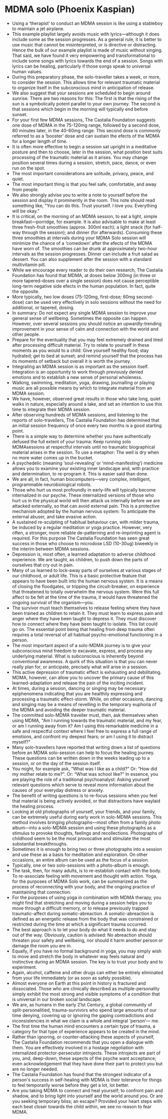 # MDMA solo (Phoenix Kaspian)
* Using a ‘therapist’ to conduct an MDMA session is like using a stableboy to maintain a jet airplane.
* This example playlist largely avoids music with lyrics—although it does include some as the session progresses. As a general rule, it is better to use music that cannot be misinterpreted, or is directive or distracting. Hence the bulk of our example playlist is made of music without singing. That said, we have found it very empowering and transformational to include some songs with lyrics towards the end of a session. Songs with lyrics can be healing, particularly if those songs speak to universal human values.
* During this preparatory phase, the solo-traveller takes a week, or more, to consider the session. This allows time for relevant traumatic material to organize itself in the subconscious mind in anticipation of release.
* We also suggest that your sessions are scheduled to begin around sunrise. There are two reasons for this: The first is that the rising of the sun is a symbolically potent parallel to your own journey. The second is that sessions which begin in the morning will typically end before sunset.
* For your first few MDMA sessions, The Castalia Foundation suggests one dose of MDMA in the 75-120mg range, followed by a second dose, 80 minutes later, in the 40-60mg range. This second dose is commonly referred to as a ‘booster’ dose and can sustain the efects of the MDMA for a longer length of time.
* It is often more effective to begin a session sat upright in a meditative posture and then to choose, later in the session, what position best suits processing of the traumatic material as it arises. You may change position several times during a session, stretch, pace, dance, or even run on the spot.
* The most important considerations are solitude, privacy, peace, and quiet.
* The most important thing is that you feel safe, comfortable, and away from people.
* We also strongly advise you to write a note to yourself before the session and display it prominently in the room. This note should read something like, "You can do this. Trust yourself. I love you. Everything will be okay."
* It is critical, on the morning of an MDMA session, to eat a light, simple breakfast—porridge, for example. It is also advisable to make at least three fresh-fruit smoothies (approx. 300ml each); a light snack (for half-way through the session); and dinner (for afterwards). Consuming these three smoothies at intervals during your MDMA Solo session will minimize the chance of a ‘comedown’ after the efects of the MDMA have worn of. The smoothies can be drunk at approximately two-hour intervals as the session progresses. Dinner can include a fruit salad as dessert. You can also supplement after the session with a standard multivitamin pill.
* While we encourage every reader to do their own research, The Castalia Foundation has found that MDMA, at doses below 300mg (in three or more tapered-doses over a single session) does not cause perceptible long-term negative side efects in the human population. In fact, quite the opposite.
* More typically, two low doses (75-120mg, first-dose; 60mg second-dose) can be used very effectively in solo sessions without the need for additional, or tapered, dosing.
* In summary: Do not expect any single MDMA session to improve your general sense of wellbeing. Sometimes the opposite can happen. However, over several sessions you should notice an upwardly-trending improvement in your sense of calm and connection with the world and other people.
* Prepare for the eventuality that you may feel extremely drained and tired after processing difficult material. Try to relate to yourself in these moments as you would to a child: Give yourself healthy food; stay hydrated; get to bed at sunset; and remind yourself that the process has its moments of setback but overall it is worth the journey.
* Integrating an MDMA session is as important as the session itself. Integration is an opportunity to work through previously denied emotions and to establish a new sense of personal wholeness.
* Walking, swimming, meditation, yoga, drawing, journalling or playing music are all possible means by which to integrate material from an MDMA session.
* We have, however, observed great results in those who take long, quiet walks in nature, especially around a lake, and set an intention to use this time to integrate their MDMA session.
* After observing hundreds of MDMA sessions, and listening to the reports of solo-travellers, The Castalia Foundation has determined that an initial session frequency of once every two months is a good starting point.
* There is a simple way to determine whether you have authentically defused the full extent of your trauma: Keep running solo MDMAsessions at respectful intervals until no traumatic biographical material arises in the session. To use a metaphor: The well is dry when no more water comes up in the bucket.
* A psychedelic (meaning ‘soul-revealing’ or ‘mind-manifesting’) medicine allows you to examine your existing inner landscape and, with practice and determination, to re-program it. This is easier said than done.
* We are all, in fact, human biocomputers—very complex, intelligent, programmable neurobiological robots.
* Those who hurt us most profoundly in early-life will typically become internalized in our psyche. These internalized versions of those who hurt us in the physical world will then attack us internally before we are attacked externally, so that can avoid external pain. This is a protective mechanism adopted by the human nervous system: To anticipate the external abuser, and take evasive action.
* A sustained re-sculpting of habitual behaviour can, with milder trauma, be induced by a regular meditation or yoga practice. However, very often, a stronger, more reliable de-patterning and re-imprinting agent is required. For this purpose The Castalia Foundation has seen great success in those who choose to microdose LSD (10-30ug) biweekly in the interim between MDMA sessions.
* Depression is, most often, a learned adaptation to adverse childhood experience. We are taught, as children, to push down the parts of ourselves that cry out in pain.
* Many of us learned to lock-away parts of ourselves at various stages of our childhood, or adult life. This is a basic protective feature that appears to have been built into the human nervous system. It is a means of closing the floodgates, or tripping the circuit-breaker, on experience that threatened to totally overwhelm the nervous system. Were this full affect to be felt at the time of the trauma, it would have threatened the ongoing survival of the organism—you.
* The survivor must teach themselves to release feeling where they have been trained as children to retain it. They must learn to express pain and anger where they have been taught to depress it. They must discover how to connect where they have been taught to isolate. This list could go on. The essential point being that healing from deep trauma often requires a total reversal of all habitual psycho-emotional functioning in a person.
* The most important aspect of a solo-MDMA journey is to give your subconscious mind freedom to excavate, express, and process any underlying material. What is subconscious is inherently beyond conventional awareness. A quirk of this situation is that you can never really plan for, or anticipate, precisely what will arise in a session.
* This active depression of traumatic effect is exhausting and debilitating. MDMA, however, can allow you to uncover the primary cause of this learned-adaptation and release the pain of the inciting incident.
* At times, during a session, dancing or singing may be necessary epiphenomena indicating that you are healthily expressing and processing a traumatic effect-storm. While, on other occasions, dancing and singing may be a means of revelling in the temporary euphoria of the MDMA and avoiding the deeper traumatic material.
* The committed solo-MDMA traveller must, then, ask themselves when using MDMA, "Am I running towards the traumatic material, and my fear, or am I running away from it? Am I using this remarkable medicine in a safe and respectful context where I feel free to express a full range of emotions, and confront my deepest fears; or am I using it to distract myself?"
* Many solo-travellers have reported that writing down a list of questions before an MDMA solo-session can help to focus the healing journey. These questions can be written down in the weeks leading up to a session, or on the day of the session itself.
* You might, for example ask, “What was I like as a child?” Or: “How did my mother relate to me?". Or: “What was school like?” In essence, you are playing the role of a traditional psychoanalyst: Asking yourself relevant questions which serve to reveal more information about the causes of your everyday distress or anxiety.
* The benefit of writing questions is to re-focus sessions when you feel that material is being actively avoided, or that distractions have waylaid the healing process.
* Looking at old photographs of yourself, your friends, and your family, can be extremely useful during early work in solo-MDMA sessions. This method involves bringing photographs—most often from a family photo album—into a solo-MDMA session and using these photographs as a stimulus to provoke thoughts, feelings and recollections. Photographs of childhood seem to be the most provocative and stimulate the most substantial breakthroughs.
* Sometimes it is enough to bring two or three photographs into a session and use these as a basis for meditation and exploration. On other occasions, an entire album can be used as the focus of a session.
* Typically, one or two solo-sessions with a photo-album is enough.
* The task, then, for many adults, is to re-establish contact with the body. To re-associate feeling with movement and thought with action. Yoga, for the purposes of MDMA Solo work, can be summarized as the process of reconnecting with your body, and the ongoing practice of maintaining that connection.
* For the purposes of using yoga in combination with MDMA therapy, you might find that stretching and moving during a session helps you to move through a difficult memory, or to release previously trapped traumatic-affect during somatic-abreaction. A somatic-abreaction is defined as an energetic release from the body that was constrained or restricted during the time at which a significant trauma occurred.
* The best approach is to let your body do what it needs to do and stay out of the way. Obviously, caution is advised: No abreaction should threaten your safety and wellbeing, nor should it harm another person or damage the room you are in.
* Equally, if you have no formal background in yoga, you may simply wish to move and stretch the body in whatever way feels natural and instinctive during an MDMA session. The key is to trust your body and to experiment.
* Again, alcohol, caffeine and other drugs can either be entirely eliminated from your life immediately (or as soon as safely possible).
* Almost everyone on Earth at this point in history is fractured and dissociated. Those who are clinically described as multiple-personality simply exhibit the most strong and visible symptoms of a condition that is universal in our broken social landscape.
* We are, as humans in the early 21st Century, a global community of split-personalitied, trauma-survivors who spend large amounts of our time denying, covering up or ignoring the gaping contradictions and inconsistencies in what we claim is a whole and integral ‘person’— me.
* The first time the human mind encounters a certain type of trauma, a category for that type of experience appears to be created in the mind.
* Rather than ignoring, or counter-attacking these aspects of yourself, The Castalia Foundation recommends that you open a dialogue with them. You are effectively involved in a hostage negotiation with internalized protector-persecutor introjects. These introjects are part of you, and, deep-down, these aspects of the psyche want acceptance; even acknowledgement that they have done their part to protect you but are no longer needed.
* The Castalia Foundation has found that the strongest indicator of a person's success in self-healing with MDMA is their tolerance for things to feel temporarily worse before they get a lot, lot better.
* Are you taking MDMA to connect and heal yourself; to confront pain and shadow, and to bring light into yourself and the world around you. Or are you seeking temporary bliss; an escape? Provided your heart steps with each beat closer towards the child within, we see no reason to fear MDMA.